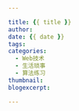 ```yaml
---

title: {{ title }}
author:
date: {{ date }}
tags:
categories:
  - Web技术
  - 生活琐事
  - 算法练习
thumbnail:
blogexcerpt:

---
```

